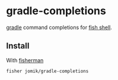 # gradle-completions

[gradle] command completions for [fish shell].

## Install

With [fisherman]

```
fisher jomik/gradle-completions
```

[gradle]: https://gradle.org/
[fish shell]: http://fishshell.com/
[fisherman]: https://github.com/fisherman/fisherman
